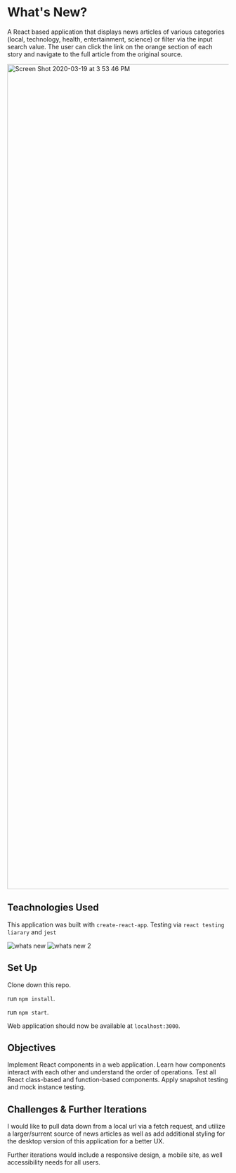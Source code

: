 # What's New?

A React based application that displays news articles of various categories (local, technology, health, entertainment, science) or filter via the input search value. The user can click the link on the orange section of each story and navigate to the full article from the original source.  

<img width="1875" alt="Screen Shot 2020-03-19 at 3 53 46 PM" src="https://user-images.githubusercontent.com/54858455/77119194-95411680-69fb-11ea-8526-49e282a086f9.png">

## Teachnologies Used
This application was built with `create-react-app`. Testing via `react testing liarary` and `jest`

![whats new](https://user-images.githubusercontent.com/54858455/77119056-4abf9a00-69fb-11ea-983f-884ab8a91c5b.gif)
![whats new 2](https://user-images.githubusercontent.com/54858455/77119450-18fb0300-69fc-11ea-83aa-931bba9cd2eb.gif)

## Set Up

Clone down this repo.  

run `npm install`.  

run `npm start`.  

Web application should now be available at `localhost:3000`.  
 
## Objectives

Implement React components in a web application. Learn how components interact with each other and understand the order of operations. Test all React class-based and function-based components. Apply snapshot testing and mock instance testing. 

## Challenges & Further Iterations

I would like to pull data down from a local url via a fetch request, and utilize a larger/surrent source of news articles as well as add additional styling for the desktop version of this application for a better UX.

Further iterations would include a responsive design, a mobile site, as well accessibility needs for all users. 

